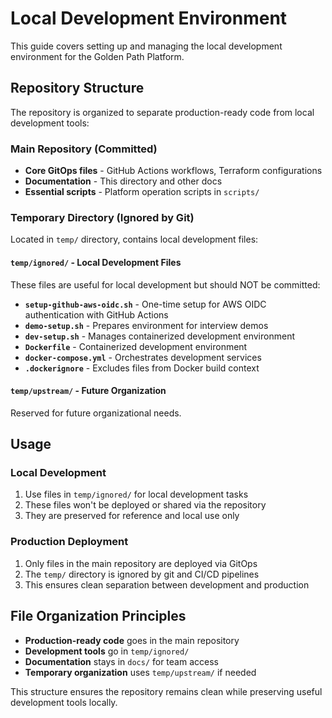 # Local Development Environment

This guide covers setting up and managing the local development environment for the Golden Path Platform.

## Repository Structure

The repository is organized to separate production-ready code from local development tools:

### Main Repository (Committed)
- **Core GitOps files** - GitHub Actions workflows, Terraform configurations
- **Documentation** - This directory and other docs
- **Essential scripts** - Platform operation scripts in `scripts/`

### Temporary Directory (Ignored by Git)
Located in `temp/` directory, contains local development files:

#### `temp/ignored/` - Local Development Files
These files are useful for local development but should NOT be committed:

- **`setup-github-aws-oidc.sh`** - One-time setup for AWS OIDC authentication with GitHub Actions
- **`demo-setup.sh`** - Prepares environment for interview demos
- **`dev-setup.sh`** - Manages containerized development environment
- **`Dockerfile`** - Containerized development environment
- **`docker-compose.yml`** - Orchestrates development services
- **`.dockerignore`** - Excludes files from Docker build context

#### `temp/upstream/` - Future Organization
Reserved for future organizational needs.

## Usage

### Local Development
1. Use files in `temp/ignored/` for local development tasks
2. These files won't be deployed or shared via the repository
3. They are preserved for reference and local use only

### Production Deployment
1. Only files in the main repository are deployed via GitOps
2. The `temp/` directory is ignored by git and CI/CD pipelines
3. This ensures clean separation between development and production

## File Organization Principles

- **Production-ready code** goes in the main repository
- **Development tools** go in `temp/ignored/`
- **Documentation** stays in `docs/` for team access
- **Temporary organization** uses `temp/upstream/` if needed

This structure ensures the repository remains clean while preserving useful development tools locally.
